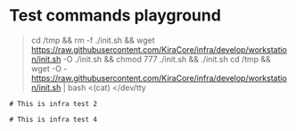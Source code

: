 

# Test commands playground 

> cd /tmp && rm -f ./init.sh && wget https://raw.githubusercontent.com/KiraCore/infra/develop/workstation/init.sh -O ./init.sh && chmod 777 ./init.sh && ./init.sh
> cd /tmp && wget -O - https://raw.githubusercontent.com/KiraCore/infra/develop/workstation/init.sh | bash <(cat) </dev/tty


```
# This is infra test 2
```

```
# This is infra test 4
```